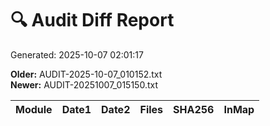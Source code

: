 # 🔍 Audit Diff Report
Generated: 2025-10-07 02:01:17

**Older:** AUDIT-2025-10-07_010152.txt  
**Newer:** AUDIT-20251007_015150.txt

| Module | Date1 | Date2 | Files | SHA256 | InMap |
|---|---|---|---|---|---|
